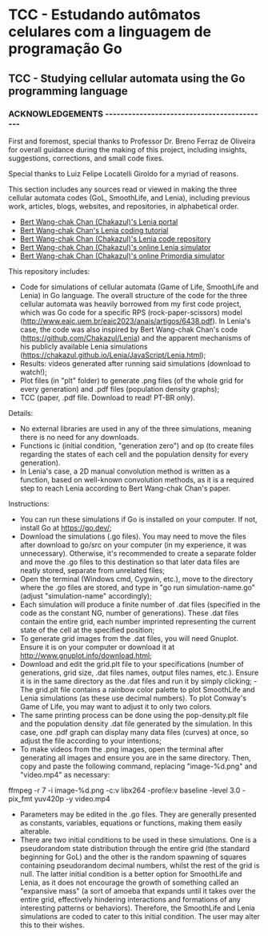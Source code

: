 # TCC - Estudando autômatos celulares com a linguagem de programação Go

## TCC - Studying cellular automata using the Go programming language

### ACKNOWLEDGEMENTS   -------------------------------------------
First and foremost, special thanks to Professor Dr. Breno Ferraz de Oliveira for overall guidance during the making of this project, including insights, suggestions, corrections, and small code fixes.

Special thanks to Luiz Felipe Locatelli Giroldo for a myriad of reasons.

This section includes any sources read or viewed in making the three cellular automata codes (GoL, SmoothLife, and Lenia), including previous work, articles, blogs, websites, and repositories, in alphabetical order.
- [Bert Wang-chak Chan (Chakazul)'s Lenia portal](https://chakazul.github.io/lenia.html)
- [Bert Wang-chak Chan's Lenia coding tutorial](https://colab.research.google.com/github/OpenLenia/Lenia-Tutorial/blob/main/Tutorial_From_Conway_to_Lenia.ipynb)
- [Bert Wang-chak Chan (Chakazul)'s Lenia code repository](https://github.com/Chakazul/Lenia)
- [Bert Wang-chak Chan (Chakazul)'s online Lenia simulator](https://chakazul.github.io/Lenia/JavaScript/Lenia.html)
- [Bert Wang-chak Chan (Chakazul)'s online Primordia simulator](https://chakazul.github.io/Primordia/Primordia.html)


This repository includes:
- Code for simulations of cellular automata (Game of Life, SmoothLife and Lenia) in Go language. The overall structure of the code for the three cellular automata was heavily borrowed from my first code project, which was Go code for a specific RPS (rock-paper-scissors) model (http://www.eaic.uem.br/eaic2023/anais/artigos/6438.pdf). In Lenia's case, the code was also inspired by Bert Wang-chak Chan's code (https://github.com/Chakazul/Lenia) and the apparent mechanisms of his publicly available Lenia simulations (https://chakazul.github.io/Lenia/JavaScript/Lenia.html);
- Results: videos generated after running said simulations (download to watch!);
- Plot files (in "plt" folder) to generate .png files (of the whole grid for every generation) and .pdf files (population density graphs);
- TCC (paper, .pdf file. Download to read! PT-BR only).

Details:
- No external libraries are used in any of the three simulations, meaning there is no need for any downloads.
- Functions ic (initial condition, "generation zero") and op (to create files regarding the states of each cell and the population density for every generation).
- In Lenia's case, a 2D manual convolution method is written as a function, based on well-known convolution methods, as it is a required step to reach Lenia according to Bert Wang-chak Chan's paper.

Instructions:
- You can run these simulations if Go is installed on your computer. If not, install Go at https://go.dev/;
- Download the simulations (.go files). You may need to move the files after download to go/src on your computer (in my experience, it was unnecessary). Otherwise, it's recommended to create a separate folder and move the .go files to this destination so that later data files are neatly stored, separate from unrelated files;
- Open the terminal (Windows cmd, Cygwin, etc.), move to the directory where the .go files are stored, and type in "go run simulation-name.go" (adjust "simulation-name" accordingly);
- Each simulation will produce a finite number of .dat files (specified in the code as the constant NG, number of generations). These .dat files contain the entire grid, each number imprinted representing the current state of the cell at the specified position;
- To generate grid images from the .dat files, you will need Gnuplot. Ensure it is on your computer or download it at http://www.gnuplot.info/download.html;
- Download and edit the grid.plt file to your specifications (number of generations, grid size, .dat files names, output files names, etc.). Ensure it is in the same directory as the .dat files and run it by simply clicking;
      - The grid.plt file contains a rainbow color palette to plot SmoothLife and Lenia simulations (as these use decimal numbers). To plot Conway's Game of Life, you may want to adjust it to only two colors.
- The same printing process can be done using the pop-density.plt file and the population density .dat file generated by the simulation. In this case, one .pdf graph can display many data files (curves) at once, so adjust the file according to your intentions;
- To make videos from the .png images, open the terminal after generating all images and ensure you are in the same directory. Then, copy and paste the following command, replacing "image-%d.png" and "video.mp4" as necessary:

ffmpeg -r 7 -i image-%d.png -c:v libx264 -profile:v baseline -level 3.0 -pix_fmt yuv420p -y video.mp4

- Parameters may be edited in the .go files. They are generally presented as constants, variables, equations or functions, making them easily alterable.
- There are two initial conditions to be used in these simulations. One is a pseudorandom state distribution through the entire grid (the standard beginning for GoL) and the other is the random spawning of squares containing pseudorandom decimal numbers, whilst the rest of the grid is null. The latter initial condition is a better option for SmoothLife and Lenia, as it does not encourage the growth of something called an "expansive mass" (a sort of amoeba that expands until it takes over the entire grid, effectively hindering interactions and formations of any interesting patterns or behaviors). Therefore, the SmoothLife and Lenia simulations are coded to cater to this initial condition. The user may alter this to their wishes.

